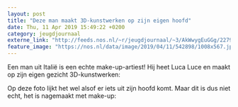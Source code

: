```yaml
---
layout: post
title: "Deze man maakt 3D-kunstwerken op zijn eigen hoofd"
date: Thu, 11 Apr 2019 15:49:22 +0200
category: jeugdjournaal
externe_link: "http://feeds.nos.nl/~r/jeugdjournaal/~3/AkWwygEuGGg/2279985"
feature_image: "https://nos.nl/data/image/2019/04/11/542898/1008x567.jpg"
---
```


<p>Een man uit Italië is een echte make-up-artiest! Hij heet Luca Luce en maakt op zijn eigen gezicht 3D-kunstwerken:</p>
<p>Op deze foto lijkt het wel alsof er iets uit zijn hoofd komt. Maar dit is dus niet echt, het is nagemaakt met make-up:</p><img src="http://feeds.feedburner.com/~r/jeugdjournaal/~4/AkWwygEuGGg" height="1" width="1" alt=""/>
